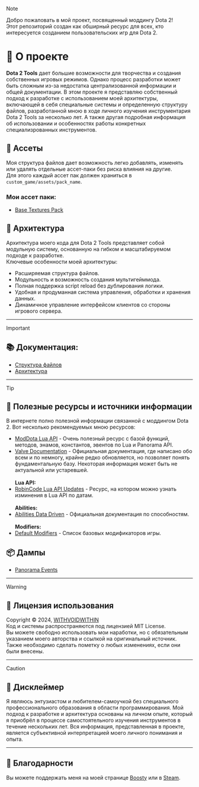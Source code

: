 > [!NOTE]
> Добро пожаловать в мой проект, посвященный моддингу Dota 2!
> <br> Этот репозиторий создан как обширный ресурс для всех, кто интересуется созданием пользовательских игр для Dota 2.
> # 📖 О проекте
> **Dota 2 Tools** дает большие возможности для творчества и создания собственных игровых режимов. Однако процесс разработки может быть сложным из-за недостатка централизованной информации и общей документации.
> В этом проекте я представляю собственный подход к разработке с использованием моей архитектуры, включающей в себя специальные системы и определенную структуру файлов, разработанной мною в ходе личного изучения инструментария Dota 2 Tools за несколько лет. А также другая подробная информация об использовании и особенностях работы конкретных специализрованных инструментов.
> ## 💼 Ассеты
> Моя структура файлов дает возможность легко добавлять, изменять или удалять отдельные ассет-паки без риска влияния на другие.
> <br> Для этого каждый ассет пак должен храниться в ``custom_game/assets/pack_name``.
> ### Мои ассет паки:
> - [Base Textures Pack](/documentation/asset_packs.md#base-textures-pack)
> ## 🏰 Архитектура
> Архитектура моего кода для Dota 2 Tools представляет собой модульную систему, основанную на гибком и масштабируемом подходе к разработке. <br>
> Ключевые особенности моей архитектуры:
> - Расширяемая структура файлов.
> - Модульность и возможность создания мультигейммода.
> - Полная поддержка script reload без дублирования логики.
> - Удобная и продуманная система управления, обработки и хранения данных.
> - Динамичное управление интерфейсом клиентов со стороны игрового сервера.

--------

> [!IMPORTANT]
> ## 📚 Документация:
> - [Структура файлов](/documentation/structure.md)
> - [Архитектура](/documentation/architecture.md)

--------

> [!TIP]
> ## 🌌 Полезные ресурсы и источники информации
> В интернете полно полезной информации связанной с моддингом Dota 2. Вот несколько рекомендуемых мною ресурсов:
> - [ModDota Lua API](https://moddota.com/api/#!/vscripts) - Очень полезный ресурс с базой функций, методов, энамов, константов, эвентов по Lua и Panorama API.
> - [Valve Documentation](https://developer.valvesoftware.com/wiki/Dota_2_Workshop_Tools) - Официальная документация, где написано обо всем и по немногу, крайне редко обновляется, но позволяет понять фундаментальную базу. Некоторая информация может быть не актуальной или устаревшей.
> <br><br> **Lua API:**
> - [RobinCode Lua API Updates](https://robincode.cn/dota2/logs) - Ресурс, на котором можно узнать изминения в Lua API по датам.
> <br><br> **Abilities:**
> - [Abilities Data Driven](https://developer.valvesoftware.com/wiki/Dota_2_Workshop_Tools/Scripting/Abilities_Data_Driven) - Официальная документация по способностям.
> <br><br> **Modifiers:**
> - [Default Modifiers](https://developer.valvesoftware.com/wiki/Dota_2_Workshop_Tools/Scripting/Built-In_Modifier_Names) - Список базовых модификаторов игры.
> ## 📦 Дампы
> - [Panorama Events](/dumps/panorama_events.md)

--------

> [!WARNING]
> ## 📜 Лицензия использования
> Copyright © 2024, [WITHVOIDWITHIN](https://steamcommunity.com/id/withvoidwithin/) 
> <br> Код и системы распространяются под лицензией MIT License. 
> <br> Вы можете свободно использовать мои наработки, но с обязательным указанием моего авторства и ссылкой на оригинальный источник. Также необходимо сделать пометку о любых изменениях, если они были внесены.

--------

> [!CAUTION]
> ## 📝 Дисклеймер
> Я являюсь энтузиастом и любителем-самоучкой без специального профессионального образования в области программирования. Мой подход к разработке и архитектура основаны на личном опыте, который я приобрёл в процессе самостоятельного изучения инструментов в течение нескольких лет. Вся информация, представленная в проекте, является субъективной интерпретацией моего личного понимания и опыта.

--------

## 🙏 Благодарности
Вы можете поддержать меня на моей странице [Boosty](https://boosty.to/withvoidwithin) или в [Steam](https://steamcommunity.com/id/withvoidwithin/).

